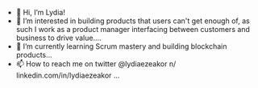 - 👋 Hi, I’m Lydia!
- 👀 I’m interested in building products that users can't get enough of, as such I work as a product manager interfacing between customers and business to drive value....
- 🌱 I’m currently learning Scrum mastery and building blockchain products...
- 📫 How to reach me on twitter @lydiaezeakor n/ linkedin.com/in/lydiaezeakor ...

<!---
lydiaezeakor/lydiaezeakor is a ✨ special ✨ repository because its `README.md` (this file) appears on your GitHub profile.
You can click the Preview link to take a look at your changes.
--->

